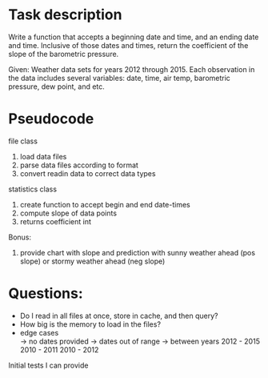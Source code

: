 # Task description

Write a function that accepts a beginning date and time, 
and an ending date and time. Inclusive of those dates and times,
return the coefficient of the slope of the barometric pressure.

Given: Weather data sets for years 2012 through 2015. Each observation
in the data includes several variables: date, time, air temp, barometric
pressure, dew point, and etc.

# Pseudocode

file class
1. load data files
2. parse data files according to format
3. convert readin data to correct data types

statistics class
1. create function to accept begin and end date-times
2. compute slope of data points
3. returns coefficient int

Bonus:
1. provide chart with slope and prediction with sunny weather ahead (pos slope)
or stormy weather ahead (neg slope)


# Questions:
- Do I read in all files at once, store in cache, and then query?
- How big is the memory to load in the files?
- edge cases  
-> no dates provided
-> dates out of range
-> between years
2012 - 2015
2010 - 2011
2010 - 2012

Initial tests I can provide